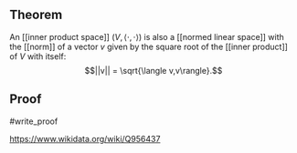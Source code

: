 ## Theorem
An [[inner product space]] $(V,\langle\cdot,\cdot\rangle)$ is also a [[normed linear space]] with the [[norm]] of a vector $v$ given by the square root of the [[inner product]] of $V$ with itself: $$||v|| = \sqrt{\langle v,v\rangle}.$$
## Proof
#write_proof 

https://www.wikidata.org/wiki/Q956437